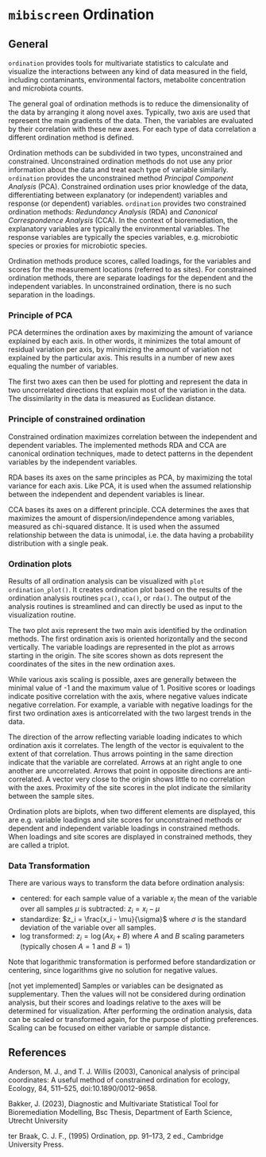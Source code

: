 # `mibiscreen` Ordination


## General

`ordination` provides tools for multivariate statistics to calculate and visualize 
the interactions between any kind of data measured in the field, including 
contaminants, environmental factors, metabolite concentration and microbiota counts. 

The general goal of ordination methods is to reduce the dimensionality of the data by 
arranging it along novel axes. Typically, two axis are used that represent the 
main gradients of the data. Then, the variables are evaluated by their correlation 
with these new axes. For each type of data correlation a different ordination method is defined. 

Ordination methods can be subdivided in two types, unconstrained and constrained. 
Unconstrained ordination methods do not use any prior information about the data 
and treat each type of variable similarly. `ordination` provides the unconstrained 
method *Principal Component Analysis* (PCA). Constrained ordination uses prior 
knowledge of the data, differentiating between explanatory (or independent) variables
and response (or dependent) variables. `ordination` provides two constrained 
ordination methods: *Redundancy Analysis* (RDA) and *Canonical Correspondence Analysis* (CCA).
In the context of bioremediation, the explanatory variables are typically the environmental 
variables. The response variables are typically the species variables, e.g. 
microbiotic species or proxies for microbiotic species. 

Ordination methods produce scores, called loadings, for the variables and scores 
for the measurement locations (referred to as sites). For constrained ordination methods, 
there are separate loadings for the dependent and the independent variables. 
In unconstrained ordination, there is no such separation in the loadings. 

### Principle of PCA

PCA determines the ordination axes by maximizing the amount of variance explained 
by each axis. In other words, it minimizes the total amount of residual variation per axis,
by minimizing the amount of variation not explained by the particular axis. This 
results in a number of new axes equaling the number of variables. 

The first two axes can then be used for plotting and represent the data in two 
uncorrelated directions that explain most of the variation in the data. 
The dissimilarity in the data is measured as Euclidean distance. 

### Principle of constrained ordination

Constrained ordination maximizes correlation between the independent and dependent 
variables. The implemented methods RDA and CCA are canonical ordination techniques, made to 
detect patterns in the dependent variables by the independent variables. 

RDA bases its axes on the same principles as PCA, by maximizing the total variance 
for each axis. Like PCA, it is used when the assumed relationship between the
independent and dependent variables is linear. 

CCA bases its axes on a different principle. CCA determines the axes that maximizes 
the amount of dispersion/independence among variables, measured as chi-squared distance. 
It is used when the assumed relationship between the data is unimodal, i.e. the data 
having a probability distribution with a single peak. 

### Ordination plots

Results of all ordination analysis can be visualized with `plot ordination_plot()`.
It creates ordination plot based on the results of the ordination analysis routines 
`pca()`, `cca()`, or `rda()`. The output of the analysis routines is streamlined and 
can directly be used as input to the visualization routine.

The two plot axis represent the two main axis identified by the ordination methods. 
The first ordination axis is oriented horizontally and the second vertically. 
The variable loadings are represented in the plot as arrows starting in the origin. 
The site scores shown as dots represent the coordinates of the sites in the new ordination axes.

While various axis scaling is possible, axes are generally between the minimal 
value of -1 and the maximum value of 1. Positive scores or loadings indicate 
positive correlation with the axis, where negative values indicate negative 
correlation. For example, a variable with negative loadings for the first two 
ordination axes is anticorrelated with the two largest trends in the data.

The direction of the arrow reflecting variable loading indicates to which ordination 
axis it correlates. The length of the vector is equivalent to the extent of that 
correlation. Thus arrows pointing in the same direction indicate that the variable 
are correlated. Arrows at an right angle to one another are uncorrelated.
Arrows that point in opposite directions are anti-correlated. 
A vector very close to the origin shows little to no correlation with the axes.
Proximity of the site scores in the plot indicate the similarity between 
the sample sites. 

Ordination plots are biplots, when two different elements are displayed, this are 
e.g. variable loadings and site scores for unconstrained methods or dependent and 
independent variable loadings in constrained methods. When loadings and
site scores are displayed in constrained methods, they are called a triplot.

### Data Transformation

There are various ways to transform the data before ordination analysis:

* centered: for each sample value of a variable $x_i$ the mean of the variable over all samples
$\mu$ is subtracted: $z_i = x_i − \mu$
* standardize: $z_i = \frac{x_i - \mu}{\sigma}$ where $\sigma$ is the standard deviation 
of the variable over all samples.
* log transformed: $z_i = \log( A x_i + B)$ where $A$ and $B$ scaling parameters 
(typically chosen $A =1$ and $B=1$)

Note that logarithmic transformation is performed before standardization or centering, 
since logarithms give no solution for negative values.

[not yet implemented] 
Samples or variables can be designated as supplementary. Then the values will not be considered during ordination analysis, but their scores and loadings relative to the axes will be determined for visualization.  After performing the ordination analysis, data can be scaled or transformed again, for the purpose of plotting preferences. Scaling can be focused on either variable or sample distance. 

## References

Anderson, M. J., and T. J. Willis (2003), Canonical analysis of principal coordinates: A useful method of constrained ordination for ecology, Ecology, 84, 511–525, doi:10.1890/0012-9658.

Bakker, J. (2023), Diagnostic and Multivariate Statistical Tool for Bioremediation Modelling, Bsc Thesis, Department of Earth Science, Utrecht University

ter Braak, C. J. F., (1995) Ordination, pp. 91–173, 2 ed., Cambridge University Press.

